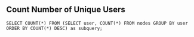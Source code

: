 ## Count Number of Unique Users

~~~~
SELECT COUNT(*) FROM (SELECT user, COUNT(*) FROM nodes GROUP BY user ORDER BY COUNT(*) DESC) as subquery;
~~~~
